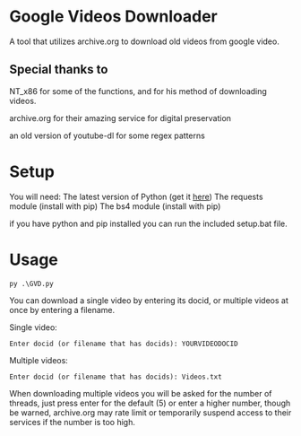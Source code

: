 # Google Videos Downloader
A tool that utilizes archive.org to download old videos from google video.

## Special thanks to
NT_x86 for some of the functions, and for his method of downloading videos.

archive.org for their amazing service for digital preservation

an old version of youtube-dl for some regex patterns

# Setup
You will need:
The latest version of Python (get it [here](https://python.org))
The requests module (install with pip)
The bs4 module (install with pip)

if you have python and pip installed you can run the included setup.bat file.

# Usage
```py .\GVD.py```

You can download a single video by entering its docid, or multiple videos at once by entering a filename.

Single video:
```
Enter docid (or filename that has docids): YOURVIDEODOCID
```

Multiple videos:
```
Enter docid (or filename that has docids): Videos.txt
```

When downloading multiple videos you will be asked for the number of threads, just press enter for the default (5) or enter a higher number, though be warned, archive.org may rate limit or temporarily suspend access to their services if the number is too high.
